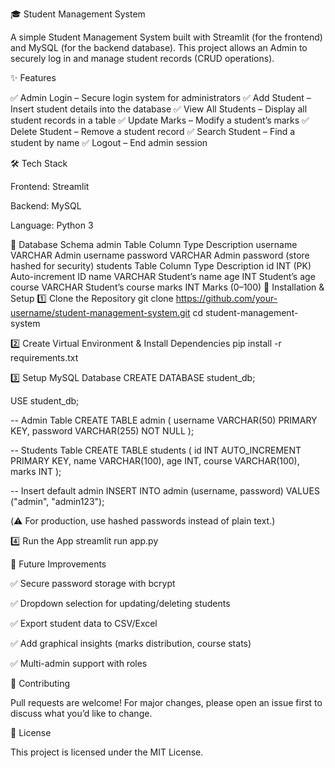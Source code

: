 🎓 Student Management System

A simple Student Management System built with Streamlit (for the frontend) and MySQL (for the backend database).
This project allows an Admin to securely log in and manage student records (CRUD operations).

✨ Features

✅ Admin Login – Secure login system for administrators
✅ Add Student – Insert student details into the database
✅ View All Students – Display all student records in a table
✅ Update Marks – Modify a student’s marks
✅ Delete Student – Remove a student record
✅ Search Student – Find a student by name
✅ Logout – End admin session

🛠️ Tech Stack

Frontend: Streamlit

Backend: MySQL

Language: Python 3

📂 Database Schema
admin Table
Column	Type	Description
username	VARCHAR	Admin username
password	VARCHAR	Admin password (store hashed for security)
students Table
Column	Type	Description
id	INT (PK)	Auto-increment ID
name	VARCHAR	Student’s name
age	INT	Student’s age
course	VARCHAR	Student’s course
marks	INT	Marks (0–100)
🚀 Installation & Setup
1️⃣ Clone the Repository
git clone https://github.com/your-username/student-management-system.git
cd student-management-system

2️⃣ Create Virtual Environment & Install Dependencies
pip install -r requirements.txt

3️⃣ Setup MySQL Database
CREATE DATABASE student_db;

USE student_db;

-- Admin Table
CREATE TABLE admin (
    username VARCHAR(50) PRIMARY KEY,
    password VARCHAR(255) NOT NULL
);

-- Students Table
CREATE TABLE students (
    id INT AUTO_INCREMENT PRIMARY KEY,
    name VARCHAR(100),
    age INT,
    course VARCHAR(100),
    marks INT
);

-- Insert default admin
INSERT INTO admin (username, password) VALUES ("admin", "admin123");


(⚠️ For production, use hashed passwords instead of plain text.)

4️⃣ Run the App
streamlit run app.py



🔮 Future Improvements

✅ Secure password storage with bcrypt

✅ Dropdown selection for updating/deleting students

✅ Export student data to CSV/Excel

✅ Add graphical insights (marks distribution, course stats)

✅ Multi-admin support with roles

🤝 Contributing

Pull requests are welcome! For major changes, please open an issue first to discuss what you’d like to change.

📜 License

This project is licensed under the MIT License.
